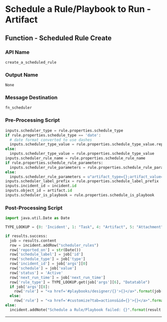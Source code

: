 <!--
    DO NOT MANUALLY EDIT THIS FILE
    THIS FILE IS AUTOMATICALLY GENERATED WITH resilient-sdk codegen
    Generated with resilient-sdk v49.0.4368
-->

# Schedule a Rule/Playbook to Run - Artifact

## Function - Scheduled Rule Create

### API Name
`create_a_scheduled_rule`

### Output Name
`None`

### Message Destination
`fn_scheduler`

### Pre-Processing Script
```python
inputs.scheduler_type = rule.properties.schedule_type
if rule.properties.schedule_type == 'date':
  # date format converted to use dashes
  inputs.scheduler_type_value = rule.properties.schedule_type_value.replace("/", "-")
else:
  inputs.scheduler_type_value = rule.properties.schedule_type_value
inputs.scheduler_rule_name = rule.properties.schedule_rule_name
if rule.properties.schedule_rule_parameters:
  inputs.scheduler_rule_parameters = rule.properties.schedule_rule_parameters + u";artifact_type={};artifact_value={}".format(artifact.type, artifact.value)
else:
  inputs.scheduler_rule_parameters = u"artifact_type={};artifact_value={}".format(artifact.type, artifact.value)
inputs.scheduler_label_prefix = rule.properties.schedule_label_prefix
inputs.incident_id = incident.id
inputs.object_id = artifact.id
inputs.scheduler_is_playbook = rule.properties.schedule_is_playbook
```

### Post-Processing Script
```python
import java.util.Date as Date

TYPE_LOOKUP = {0: 'Incident', 1: "Task", 4: "Artifact", 5: "Attachment"}

if results.success:
  job = results.content
  row = incident.addRow("scheduler_rules")
  row['reported_on'] = str(Date())
  row['schedule_label'] = job['id']
  row['schedule_type'] = job['type']
  row['incident_id'] = job['args'][0]
  row['schedule'] = job['value']
  row['status'] = 'Active'
  row['next_run_time'] = job['next_run_time']
  row['rule_type'] = TYPE_LOOKUP.get(job['args'][6], "Datatable")
  if job['args'][8]:
    row['rule'] = "<a href='#playbooks/designer/{}'>{}</a>".format(job['args'][5], job['args'][4])
  else:
    row['rule'] = "<a href='#customize?tab=actions&id={}'>{}</a>".format(job['args'][5], job['args'][4])
else:
  incident.addNote("Schedule a Rule/Playbook failed: {}".format(result.reason))
```

---

